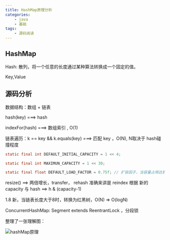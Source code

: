 ```yaml
---
title: HashMap原理分析
categories:
    - java
    - 基础
tags:
    - 源码阅读
---
```

## HashMap
Hash: 散列，将一个任意的长度通过某种算法转换成一个固定的值。

Key,Value

## 源码分析
数据结构：数组 + 链表

hash(key) ===> hash

indexFor(hash) ===> 数组索引 , O(1)

链表遍历：k == key && k.equals(key) ===> 匹配 key ，O(N), N取决于 hash碰撞程度

```java
static final int DEFAULT_INITIAL_CAPACITY = 1 << 4;

static final int MAXIMUN_CAPACITY = 1 << 30;

static final float DEFAULT_LOAD_FACTOR = 0.75f; // 扩容因子，当容量占用达到 3/4 时触发扩容

```

resize() ==> 两倍增长，transfer， rehash 准确来讲是 reindex 根据 新的 capacity 与 hash ==> h & (capacity-1)

1.8 新，当链表长度大于8时，转换为红黑树，O(N) => O(logN)

ConcurrentHashMap: Segment extends ReentrantLock ，分段锁

整理了一张理解图：

![hashMap原理](http://wx1.sinaimg.cn/large/929194b4gy1fkrz9urmloj21in0i0myt.jpg)